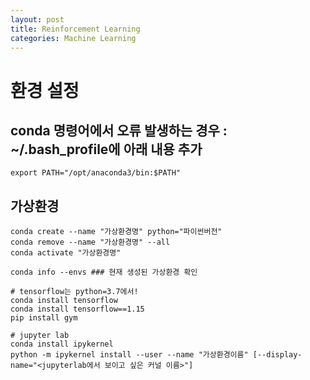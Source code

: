 ```yaml
---
layout: post
title: Reinforcement Learning
categories: Machine Learning
---
```


# 환경 설정

## conda 명령어에서 오류 발생하는 경우 : ~/.bash_profile에 아래 내용 추가

    export PATH="/opt/anaconda3/bin:$PATH"
  

## 가상환경
    
    conda create --name "가상환경명" python="파이썬버전" 
    conda remove --name "가상환경명" --all
    conda activate "가상환경명"
    
    conda info --envs ### 현재 생성된 가상환경 확인
    
    # tensorflow는 python=3.7에서!
    conda install tensorflow
    conda install tensorflow==1.15
    pip install gym

    # jupyter lab
    conda install ipykernel
    python -m ipykernel install --user --name "가상환경이름" [--display-name="<jupyterlab에서 보이고 싶은 커널 이름>"]
